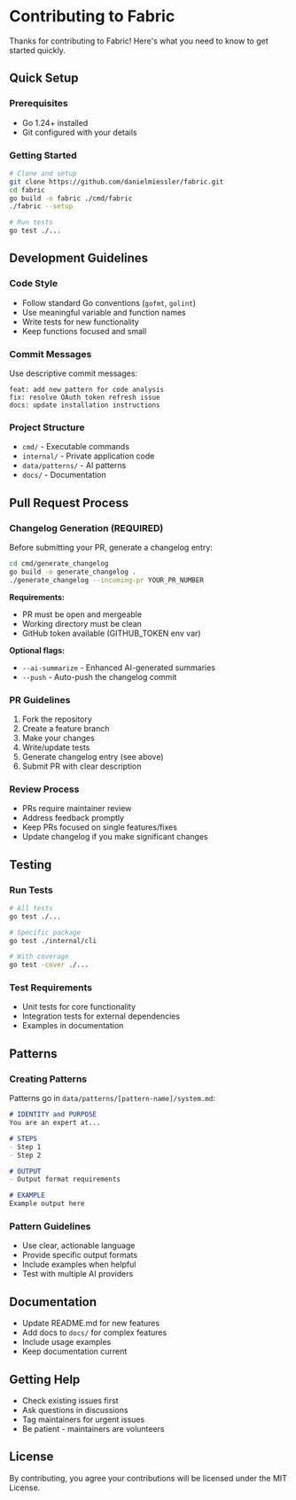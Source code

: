 # Contributing to Fabric

Thanks for contributing to Fabric! Here's what you need to know to get started quickly.

## Quick Setup

### Prerequisites

- Go 1.24+ installed
- Git configured with your details

### Getting Started

```bash
# Clone and setup
git clone https://github.com/danielmiessler/fabric.git
cd fabric
go build -o fabric ./cmd/fabric
./fabric --setup

# Run tests
go test ./...
```

## Development Guidelines

### Code Style

- Follow standard Go conventions (`gofmt`, `golint`)
- Use meaningful variable and function names
- Write tests for new functionality
- Keep functions focused and small

### Commit Messages

Use descriptive commit messages:

```text
feat: add new pattern for code analysis
fix: resolve OAuth token refresh issue
docs: update installation instructions
```

### Project Structure

- `cmd/` - Executable commands
- `internal/` - Private application code
- `data/patterns/` - AI patterns
- `docs/` - Documentation

## Pull Request Process

### Changelog Generation (REQUIRED)

Before submitting your PR, generate a changelog entry:

```bash
cd cmd/generate_changelog
go build -o generate_changelog .
./generate_changelog --incoming-pr YOUR_PR_NUMBER
```

**Requirements:**

- PR must be open and mergeable
- Working directory must be clean
- GitHub token available (GITHUB_TOKEN env var)

**Optional flags:**

- `--ai-summarize` - Enhanced AI-generated summaries
- `--push` - Auto-push the changelog commit

### PR Guidelines

1. Fork the repository
2. Create a feature branch
3. Make your changes
4. Write/update tests
5. Generate changelog entry (see above)
6. Submit PR with clear description

### Review Process

- PRs require maintainer review
- Address feedback promptly
- Keep PRs focused on single features/fixes
- Update changelog if you make significant changes

## Testing

### Run Tests

```bash
# All tests
go test ./...

# Specific package
go test ./internal/cli

# With coverage
go test -cover ./...
```

### Test Requirements

- Unit tests for core functionality
- Integration tests for external dependencies
- Examples in documentation

## Patterns

### Creating Patterns

Patterns go in `data/patterns/[pattern-name]/system.md`:

```markdown
# IDENTITY and PURPOSE
You are an expert at...

# STEPS
- Step 1
- Step 2

# OUTPUT
- Output format requirements

# EXAMPLE
Example output here
```

### Pattern Guidelines

- Use clear, actionable language
- Provide specific output formats
- Include examples when helpful
- Test with multiple AI providers

## Documentation

- Update README.md for new features
- Add docs to `docs/` for complex features
- Include usage examples
- Keep documentation current

## Getting Help

- Check existing issues first
- Ask questions in discussions
- Tag maintainers for urgent issues
- Be patient - maintainers are volunteers

## License

By contributing, you agree your contributions will be licensed under the MIT License.
